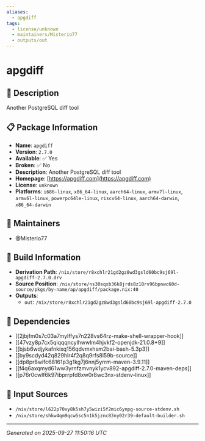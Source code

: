 ```yaml
---
aliases:
  - apgdiff
tags:
  - license/unknown
  - maintainers/Misterio77
  - outputs/out
---
```


# apgdiff

## 📝 Description

Another PostgreSQL diff tool

## 📋 Package Information

- **Name**: `apgdiff`
- **Version**: `2.7.0`
- **Available**: ✅ Yes
- **Broken**: ✅ No
- **Description**: Another PostgreSQL diff tool
- **Homepage**: [https://apgdiff.com](https://apgdiff.com)
- **License**: `unknown`
- **Platforms**: `i686-linux`, `x86_64-linux`, `aarch64-linux`, `armv7l-linux`, `armv6l-linux`, `powerpc64le-linux`, `riscv64-linux`, `aarch64-darwin`, `x86_64-darwin`
## 👥 Maintainers

- @Misterio77


## 🔧 Build Information

- **Derivation Path**: `/nix/store/r8xchlr21gd2gz8wd3gsld60bc9sj69l-apgdiff-2.7.0.drv`
- **Source Position**: `/nix/store/ns30sqxb36k8jrds8z18rv96bpnwc60d-source/pkgs/by-name/ap/apgdiff/package.nix:40`
- **Outputs**:
  - `out`:  `/nix/store/r8xchlr21gd2gz8wd3gsld60bc9sj69l-apgdiff-2.7.0`

## 🔗 Dependencies

- [[2jbjfm0s7c03a7mylffys7n228vs64rz-make-shell-wrapper-hook]]
- [[47vzy8p7cx5qiqqqncylhwwlm4hjvkf2-openjdk-21.0.8+9]]
- [[bjsb6wdjykafnkixq156qdvmxhsm2bai-bash-5.3p3]]
- [[by9scdyd42q829hlr4f2q8q9rfs8l59b-source]]
- [[dp8pr8wifc68161p3g1kg7j6nnj5yrrm-maven-3.9.11]]
- [[f4q6axqmyd61ww3yrnfzmvnyk1ycv892-apgdiff-2.7.0-maven-deps]]
- [[p76r0cwlf6k97ibprrpfd8xw0r8wc3nx-stdenv-linux]]

## 📁 Input Sources

- `/nix/store/l622p70vy8k5sh7y5wizi5f2mic6ynpg-source-stdenv.sh`
- `/nix/store/shkw4qm9qcw5sc5n1k5jznc83ny02r39-default-builder.sh`

---
*Generated on 2025-09-27 11:50:16 UTC*

